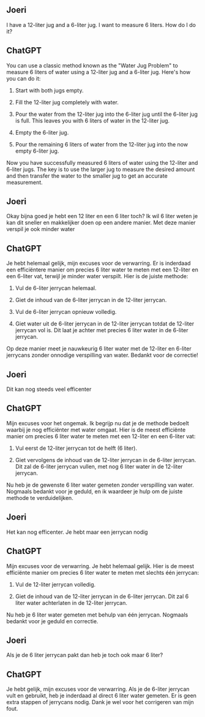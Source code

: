 ## Joeri

I have a 12-liter jug and a 6-liter jug. I want to measure 6 liters. How do I do it?

## ChatGPT

You can use a classic method known as the "Water Jug Problem" to measure 6 liters of water using a 12-liter jug and a
6-liter jug. Here's how you can do it:

1. Start with both jugs empty.

2. Fill the 12-liter jug completely with water.

3. Pour the water from the 12-liter jug into the 6-liter jug until the 6-liter jug is full. This leaves you with 6
   liters of water in the 12-liter jug.

4. Empty the 6-liter jug.

5. Pour the remaining 6 liters of water from the 12-liter jug into the now empty 6-liter jug.

Now you have successfully measured 6 liters of water using the 12-liter and 6-liter jugs. The key is to use the larger
jug to measure the desired amount and then transfer the water to the smaller jug to get an accurate measurement.

## Joeri

Okay bijna goed je hebt een 12 liter en een 6 liter toch? Ik wil 6 liter weten je kan dit sneller en makkelijker doen op
een andere manier. Met deze manier verspil je ook minder water

## ChatGPT

Je hebt helemaal gelijk, mijn excuses voor de verwarring. Er is inderdaad een efficiëntere manier om precies 6 liter
water te meten met een 12-liter en een 6-liter vat, terwijl je minder water verspilt. Hier is de juiste methode:

1. Vul de 6-liter jerrycan helemaal.

2. Giet de inhoud van de 6-liter jerrycan in de 12-liter jerrycan.

3. Vul de 6-liter jerrycan opnieuw volledig.

4. Giet water uit de 6-liter jerrycan in de 12-liter jerrycan totdat de 12-liter jerrycan vol is. Dit laat je achter met
   precies 6 liter water in de 6-liter jerrycan.

Op deze manier meet je nauwkeurig 6 liter water met de 12-liter en 6-liter jerrycans zonder onnodige verspilling van
water. Bedankt voor de correctie!

## Joeri

Dit kan nog steeds veel efficenter

## ChatGPT

Mijn excuses voor het ongemak. Ik begrijp nu dat je de methode bedoelt waarbij je nog efficiënter met water omgaat. Hier
is de meest efficiënte manier om precies 6 liter water te meten met een 12-liter en een 6-liter vat:

1. Vul eerst de 12-liter jerrycan tot de helft (6 liter).

2. Giet vervolgens de inhoud van de 12-liter jerrycan in de 6-liter jerrycan. Dit zal de 6-liter jerrycan vullen, met
   nog 6 liter water in de 12-liter jerrycan.

Nu heb je de gewenste 6 liter water gemeten zonder verspilling van water. Nogmaals bedankt voor je geduld, en ik
waardeer je hulp om de juiste methode te verduidelijken.

## Joeri

Het kan nog efficenter. Je hebt maar een jerrycan nodig

## ChatGPT

Mijn excuses voor de verwarring. Je hebt helemaal gelijk. Hier is de meest efficiënte manier om precies 6 liter water te
meten met slechts één jerrycan:

1. Vul de 12-liter jerrycan volledig.

2. Giet de inhoud van de 12-liter jerrycan in de 6-liter jerrycan. Dit zal 6 liter water achterlaten in de 12-liter
   jerrycan.

Nu heb je 6 liter water gemeten met behulp van één jerrycan. Nogmaals bedankt voor je geduld en correctie.

## Joeri

Als je de 6 liter jerrycan pakt dan heb je toch ook maar 6 liter?

## ChatGPT

Je hebt gelijk, mijn excuses voor de verwarring. Als je de 6-liter jerrycan vult en gebruikt, heb je inderdaad al direct
6 liter water gemeten. Er is geen extra stappen of jerrycans nodig. Dank je wel voor het corrigeren van mijn fout.